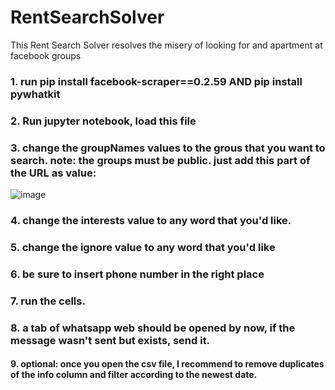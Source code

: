 # RentSearchSolver
This Rent Search Solver resolves the misery of looking for and apartment at facebook groups


### 1. run pip install facebook-scraper==0.2.59 AND pip install pywhatkit
### 2. Run jupyter notebook, load this file
### 3. change the groupNames values to the grous that you want to search. note: the groups must be public. just add this part of the URL as value:
![image](https://user-images.githubusercontent.com/30038748/175350167-e3a7f8e5-388b-4fac-a8fa-03dfc7ad8a8f.png)

### 4. change the interests value to any word that you'd like.
### 5. change the ignore value to any word that you'd like
### 6. be sure to insert phone number in the right place
### 7. run the cells.
### 8. a tab of whatsapp web should be opened by now, if the message wasn't sent but exists, send it.


#### 9. optional: once you open the csv file, I recommend to remove duplicates of the info column and filter according to the newest date.
